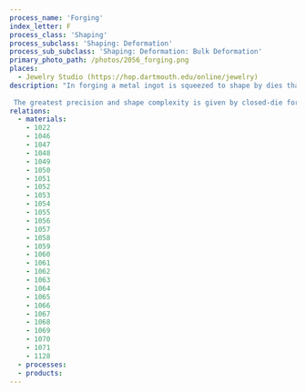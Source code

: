 ```yaml
---
process_name: 'Forging'
index_letter: F
process_class: 'Shaping'
process_subclass: 'Shaping: Deformation'
process_sub_subclass: 'Shaping: Deformation: Bulk Deformation'
primary_photo_path: /photos/2056_forging.png
places: 
  - Jewelry Studio (https://hop.dartmouth.edu/online/jewelry)
description: "In forging a metal ingot is squeezed to shape by dies that subject it to large plastic deformation. Nearly 90% of all steel products are either forged or rolled. In hot die forging a heated blank is formed between open or closed dies in a single compressive stroke. Often a succession of dies is used to create the final shape. In cold rolling and forging the metal blank is initially cold, although deformation causes some heating.
 
 The greatest precision and shape complexity is given by closed-die forging, illustrated below, but the size of component is limited to about 20 kg. Open-die forging is less precise, but can be applied to much larger components (up to 5000 kg)."
relations: 
  - materials: 
    - 1022
    - 1046
    - 1047
    - 1048
    - 1049
    - 1050
    - 1051
    - 1052
    - 1053
    - 1054
    - 1055
    - 1056
    - 1057
    - 1058
    - 1059
    - 1060
    - 1061
    - 1062
    - 1063
    - 1064
    - 1065
    - 1066
    - 1067
    - 1068
    - 1069
    - 1070
    - 1071
    - 1128
  - processes: 
  - products: 
---
```

